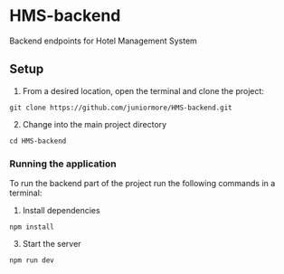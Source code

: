 # HMS-backend

Backend endpoints for Hotel Management System

## Setup

1. From a desired location, open the terminal and clone the project:

```shell
git clone https://github.com/juniormore/HMS-backend.git
```

2. Change into the main project directory

```shell
cd HMS-backend
```

### Running the application

To run the backend part of the project run the following commands in a terminal:

1. Install dependencies

```shell
npm install
```

3. Start the server

```shell
npm run dev
```

